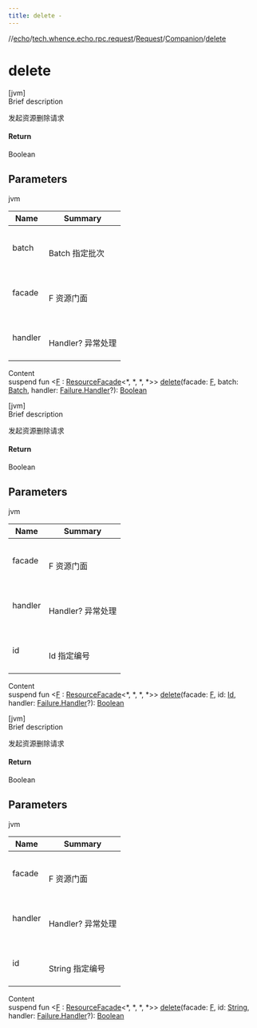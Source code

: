 ```yaml
---
title: delete -
---
```

//[echo](../../../index.md)/[tech.whence.echo.rpc.request](../../index.md)/[Request](../index.md)/[Companion](index.md)/[delete](delete.md)



# delete  
[jvm]  
Brief description  


发起资源删除请求



#### Return  


Boolean



## Parameters  
  
jvm  
  
|  Name|  Summary| 
|---|---|
| batch| <br><br>Batch 指定批次<br><br>
| facade| <br><br>F 资源门面<br><br>
| handler| <br><br>Handler? 异常处理<br><br>
  
  
Content  
suspend fun <[F](delete.md) : [ResourceFacade](../../../tech.whence.echo.rpc.sample.resource/-resource-facade/index.md)<*, *, *, *>> [delete](delete.md)(facade: [F](delete.md), batch: [Batch](../../-batch/index.md), handler: [Failure.Handler](../../../tech.whence.echo.rpc.response/-failure/-handler/index.md)?): [Boolean](https://kotlinlang.org/api/latest/jvm/stdlib/kotlin/-boolean/index.html)  


[jvm]  
Brief description  


发起资源删除请求



#### Return  


Boolean



## Parameters  
  
jvm  
  
|  Name|  Summary| 
|---|---|
| facade| <br><br>F 资源门面<br><br>
| handler| <br><br>Handler? 异常处理<br><br>
| id| <br><br>Id 指定编号<br><br>
  
  
Content  
suspend fun <[F](delete.md) : [ResourceFacade](../../../tech.whence.echo.rpc.sample.resource/-resource-facade/index.md)<*, *, *, *>> [delete](delete.md)(facade: [F](delete.md), id: [Id](../../-id/index.md), handler: [Failure.Handler](../../../tech.whence.echo.rpc.response/-failure/-handler/index.md)?): [Boolean](https://kotlinlang.org/api/latest/jvm/stdlib/kotlin/-boolean/index.html)  


[jvm]  
Brief description  


发起资源删除请求



#### Return  


Boolean



## Parameters  
  
jvm  
  
|  Name|  Summary| 
|---|---|
| facade| <br><br>F 资源门面<br><br>
| handler| <br><br>Handler? 异常处理<br><br>
| id| <br><br>String 指定编号<br><br>
  
  
Content  
suspend fun <[F](delete.md) : [ResourceFacade](../../../tech.whence.echo.rpc.sample.resource/-resource-facade/index.md)<*, *, *, *>> [delete](delete.md)(facade: [F](delete.md), id: [String](https://kotlinlang.org/api/latest/jvm/stdlib/kotlin/-string/index.html), handler: [Failure.Handler](../../../tech.whence.echo.rpc.response/-failure/-handler/index.md)?): [Boolean](https://kotlinlang.org/api/latest/jvm/stdlib/kotlin/-boolean/index.html)  



